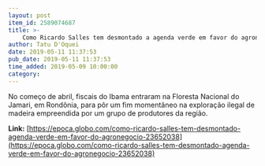 ```yaml
---
layout: post
item_id: 2589074687
title: >-
    Como Ricardo Salles tem desmontado a agenda verde em favor do agronegócio
author: Tatu D'Oquei
date: 2019-05-11 11:37:53
pub_date: 2019-05-11 11:37:53
time_added: 2019-05-09 10:00:00
category: 
---
```


No começo de abril, fiscais do Ibama entraram na Floresta Nacional do Jamari, em Rondônia, para pôr um fim momentâneo na exploração ilegal de madeira empreendida por um grupo de produtores da região.

**Link:** [https://epoca.globo.com/como-ricardo-salles-tem-desmontado-agenda-verde-em-favor-do-agronegocio-23652038](https://epoca.globo.com/como-ricardo-salles-tem-desmontado-agenda-verde-em-favor-do-agronegocio-23652038)

